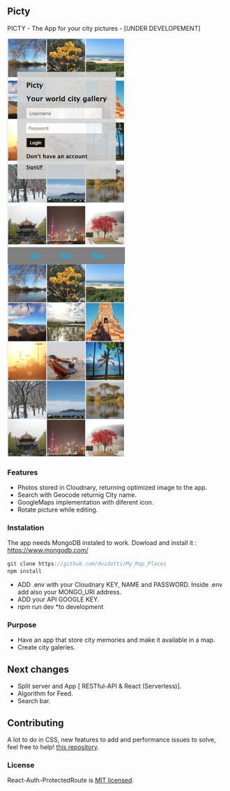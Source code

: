 ## Picty

PICTY - The App for your city pictures - [UNDER DEVELOPEMENT]

![mobile-version-Login](snapshots/Login.png) ![mobile-version-Galery](snapshots/Picty.png)

### Features

- Photos stored in Cloudnary, returning optimized image to the app.
- Search with Geocode returnig City name.
- GoogleMaps implementation with diferent icon.
- Rotate picture while editing.


### Instalation 

The app needs MongoDB instaled to work. 
Dowload and install it : https://www.mongodb.com/

```jsx
git clone https://github.com/dvidotti/My_Map_Places
npm install
```
* ADD .env with your Cloudnary KEY, NAME and PASSWORD. Inside .env add also your MONGO_URI address.
* ADD your API GOOGLE KEY.
* npm run dev *to development

### Purpose

- Have an app that store city memories and make it available in a map.
- Create city galeries.

## Next changes

- Split server and App [ RESTful-API & React (Serverless)]. 
- Algorithm for Feed. 
- Search bar.

## Contributing

A lot to do in CSS, new features to add and performance issues to solve, feel free to help! [this repository](https://github.com/dvidotti/My_Map_Places).


### License

React-Auth-ProtectedRoute is [MIT licensed](./LICENSE).